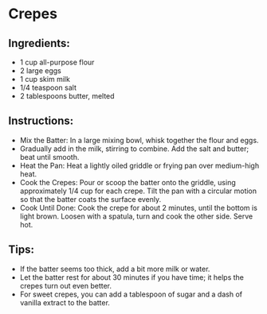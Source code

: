 # Crepes

## Ingredients:
* 1 cup all-purpose flour
* 2 large eggs
* 1 cup skim milk
* 1/4 teaspoon salt
* 2 tablespoons butter, melted

## Instructions:
* Mix the Batter: In a large mixing bowl, whisk together the flour and eggs.
* Gradually add in the milk, stirring to combine. Add the salt and butter; beat until smooth.
* Heat the Pan: Heat a lightly oiled griddle or frying pan over medium-high heat.
* Cook the Crepes: Pour or scoop the batter onto the griddle, using approximately 1/4 cup for each crepe. Tilt the pan with a circular motion so that the batter coats the surface evenly.
* Cook Until Done: Cook the crepe for about 2 minutes, until the bottom is light brown. Loosen with a spatula, turn and cook the other side. Serve hot.

## Tips:
* If the batter seems too thick, add a bit more milk or water.
* Let the batter rest for about 30 minutes if you have time; it helps the crepes turn out even better.
* For sweet crepes, you can add a tablespoon of sugar and a dash of vanilla extract to the batter.
